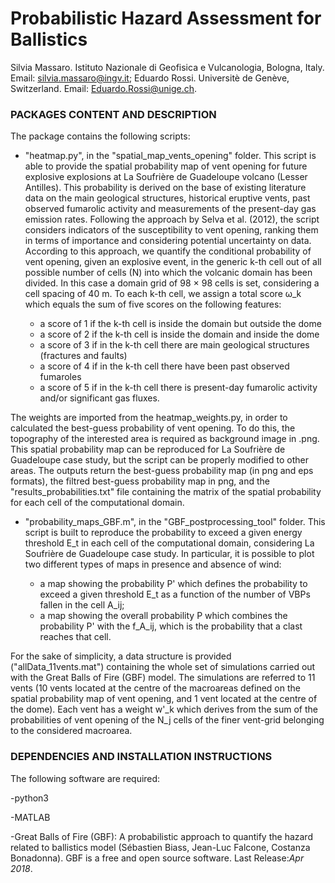 # Probabilistic Hazard Assessment for Ballistics
Silvia Massaro. Istituto Nazionale di Geofisica e Vulcanologia, Bologna, Italy. Email: silvia.massaro@ingv.it; 
Eduardo Rossi. Universitè de Genève, Switzerland. Email: Eduardo.Rossi@unige.ch.

### PACKAGES CONTENT AND DESCRIPTION ###

The package contains the following scripts:
- "heatmap.py", in the "spatial_map_vents_opening" folder. This script is able to provide the spatial probability map of vent opening for future explosive explosions at La Soufrière de Guadeloupe volcano (Lesser Antilles). 
This probability is derived on the base of existing literature data on the main geological structures, historical eruptive vents, past observed fumarolic activity and measurements of the present-day gas emission rates. 
Following the approach by Selva et al. (2012), the script considers indicators of the susceptibility to vent opening, ranking them in terms of importance and considering potential uncertainty on data. 
According to this approach, we quantify the conditional probability of vent opening, given an explosive event, in the generic k-th cell out of all possible number of cells (N) into which the volcanic domain has been divided. 
In this case a domain grid of 98 × 98 cells is set, considering a cell spacing of 40 m. 
To each k-th cell, we assign a total score ω_k which equals the sum of five scores on the following features: 

	- a score of 1 if the k-th cell is inside the domain but outside the dome
	- a score of 2 if the k-th cell is inside the domain and inside the dome
	- a score of 3 if in the k-th cell  there are main geological structures (fractures and faults)
	- a score of 4 if in the k-th cell there have been past observed fumaroles
	- a score of 5 if in the k-th cell there is present-day fumarolic activity and/or significant gas fluxes.

The weights are imported from the heatmap_weights.py, in order to calculated the best-guess probability of vent opening. To do this, the topography of the interested area is required as background image in .png. 
This spatial probability map can be reproduced for La Soufrière de Guadeloupe case study, but the script can be properly modified to other areas. 
The outputs return the best-guess probability map (in png and eps formats), the filtred best-guess probability map in png, and the "results_probabilities.txt" file containing the matrix of the spatial probability for each cell of the computational domain. 


- "probability_maps_GBF.m", in the "GBF_postprocessing_tool" folder. This script is built to reproduce the probability to exceed a given energy threshold E_t in each cell of the computational domain, considering La Soufrière de Guadeloupe case study. In particular, it is possible to plot two different types of maps in presence and absence of wind:

	- a map showing the probability P' which defines the probability to exceed a given threshold E_t as a function of the number of VBPs fallen in the cell A_ij; 
	- a map showing the overall probability P which combines the probability P' with the f_A_ij, which is the probability that a clast reaches that cell. 

For the sake of simplicity, a data structure is provided ("allData_11vents.mat") containing the whole set of simulations carried out with the Great Balls of Fire (GBF) model. The simulations are referred to 11 vents (10 vents located at the centre of the macroareas defined on the spatial probability map of vent opening, and 1 vent located at the centre of the dome). Each vent has a weight w'_k which derives from the sum of the probabilities of vent opening of the N_j cells of the finer vent-grid belonging to the considered macroarea. 

### DEPENDENCIES AND INSTALLATION INSTRUCTIONS ###
The following software are required:

-python3 

-MATLAB

-Great Balls of Fire (GBF): A probabilistic approach to quantify the hazard related to ballistics model (Sébastien Biass, Jean-Luc Falcone, Costanza Bonadonna). GBF is a free and open source software. Last Release:*Apr 2018*.



